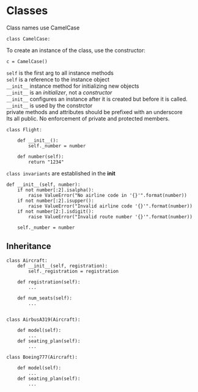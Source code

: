 # Classes

Class names use CamelCase

    class CamelCase:

To create an instance of the class, use the constructor:

    c = CamelCase()

`self` is the first arg to all instance methods  
`self` is a reference to the instance object  
`__init__` instance method for initializing new objects  
`__init__` is an _initializer_, not a _constructor_  
`__init__` configures an instance after it is created but before it is called.
`__init__` is used by the constrctor  
private methods and attributes should be prefixed with an underscore  
Its all public. No enforcement of private and protected members.  



    class Flight:

        def __init__():
            self._number = number

        def number(self):
            return "1234"

`class invariants` are established in the __init__

    def __init__(self, number):
        if not number[:2].isalpha():
            raise ValueError("No airline code in '{}'".format(number))
        if not number[:2].isupper():
            raise ValueError("Invalid airline code '{}'".format(number))
        if not number[2:].isdigit():
            raise ValueError("Invalid route number '{}'".format(number))

        self._number = number

## Inheritance

    class Aircraft:
        def __init__(self, registration):
            self._registration = registration

        def registration(self):
            ...

        def num_seats(self):
            ...


    class AirbusA319(Aircraft):

        def model(self):
            ...
        def seating_plan(self):
            ...

    class Boeing777(Aircraft):

        def model(self):
            ...
        def seating_plan(self):
            ...
